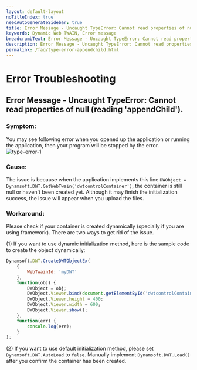 ```yaml
---
layout: default-layout
noTitleIndex: true
needAutoGenerateSidebar: true
title: Error Message - Uncaught TypeError: Cannot read properties of null (reading 'appendChild').
keywords: Dynamic Web TWAIN, Error message
breadcrumbText: Error Message - Uncaught TypeError: Cannot read properties of null (reading 'appendChild').
description: Error Message - Uncaught TypeError: Cannot read properties of null (reading 'appendChild').
permalink: /faq/type-error-appendchild.html
---
```


# Error Troubleshooting

## Error Message - Uncaught TypeError: Cannot read properties of null (reading 'appendChild').

### Symptom:
You may see following error when you opened up the application or running the application, then your program will be stopped by the error.
![type-error-1]({{site.assets}}imgs/TypeError.png)

### Cause:
The issue is because when the application implements this line `DWObject = Dynamsoft.DWT.GetWebTwain('dwtcontrolContainer')`, the container is still null or haven't been created yet. Although it may finish the initialization success, the issue will appear when you upload the files.

### Workaround:
Please check if your container is created dynamically (specially if you are using framework). There are two ways to get rid of the issue. 

(1) If you want to use dynamic initialization method, here is the sample code to create the object dynamically:

```javascript
Dynamsoft.DWT.CreateDWTObjectEx(
    {
        WebTwainId: 'myDWT'
    },
    function(obj) {
        DWObject = obj;
        DWObject.Viewer.bind(document.getElementById('dwtcontrolContainer'));
        DWObject.Viewer.height = 400;
        DWObject.Viewer.width = 600;
        DWObject.Viewer.show();
    },
    function(err) {
        console.log(err);
    }
);
```

(2) If you want to use default initialization method, please set `Dynamsoft.DWT.AutoLoad` to `false`. Manually implement `Dynamsoft.DWT.Load()` after you confirm the container has been created.